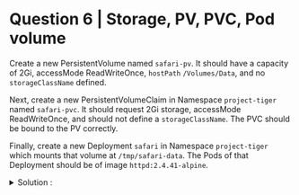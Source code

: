 # Question 6 | Storage, PV, PVC, Pod volume

Create a new PersistentVolume named `safari-pv`. It should have a capacity of 2Gi, accessMode ReadWriteOnce, `hostPath` `/Volumes/Data`, and no `storageClassName` defined.

Next, create a new PersistentVolumeClaim in Namespace `project-tiger` named `safari-pvc`. It should request 2Gi storage, accessMode ReadWriteOnce, and should not define a `storageClassName`. The PVC should be bound to the PV correctly.

Finally, create a new Deployment `safari` in Namespace `project-tiger` which mounts that volume at `/tmp/safari-data`. The Pods of that Deployment should be of image `httpd:2.4.41-alpine`.

<details>
<summary>Solution :</summary>

Create the PersistentVolume (`safari-pv`):

```yaml
# 6_pv.yaml
kind: PersistentVolume
apiVersion: v1
metadata:
  name: safari-pv
spec:
  capacity:
    storage: 2Gi
  accessModes:
    - ReadWriteOnce
  hostPath:
    path: "/Volumes/Data"
```

Then create it:

```shell
k -f 6_pv.yaml create
```

Next, create the PersistentVolumeClaim (safari-pvc ):

# 6_pvc.yaml
kind: PersistentVolumeClaim
apiVersion: v1
metadata:
  name: safari-pvc
  namespace: project-tiger
spec:
  accessModes:
    - ReadWriteOnce
  resources:
    requests:
      storage: 2Gi
Then create it:

k -f 6_pvc.yaml create
Check that both the PV and PVC have the status Bound :

k -n project-tiger get pv,pvc
Finally, create the Deployment safari and mount the volume:

```yaml
# 6_dep.yaml
apiVersion: apps/v1
kind: Deployment
metadata:
  creationTimestamp: null
  labels:
    app: safari
  name: safari
  namespace: project-tiger
spec:
  replicas: 1
  selector:
    matchLabels:
      app: safari
  strategy: {}
  template:
    metadata:
      creationTimestamp: null
      labels:
        app: safari
    spec:
      volumes:
        - name: data
          persistentVolumeClaim:
            claimName: safari-pvc
      containers:
        - image: httpd:2.4.41-alpine
          name: container
          volumeMounts:
            - name: data
              mountPath: /tmp/safari-data
```

Then create it:

```shell
k -f 6_dep.yaml create
```

Confirm that the volume is mounted correctly:

```shell
k -n project-tiger describe pod safari-<POD_ID> | grep -A2 Mounts
```

Make sure to replace <POD_ID> with the actual Pod ID.
</details>
